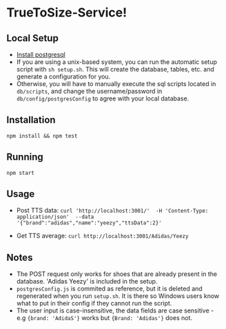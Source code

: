 # TrueToSize-Service!

## Local Setup
  - [Install postgresql](http://postgresguide.com/setup/install.html)
  - If you are using a unix-based system, you can run the automatic setup script with `sh setup.sh`. This will create the database, tables, etc. and generate a configuration for you.
  - Otherwise, you will have to manually execute the sql scripts located in `db/scripts`, and change the username/password in `db/config/postgresConfig` to agree with your local database.
## Installation
`npm install && npm test`
## Running 
`npm start`
## Usage
   - Post TTS data: `curl 'http://localhost:3001/'  -H 'Content-Type: application/json'  --data '{"brand":"adidas","name":"yeezy","ttsData":2}' `<br>
   
   - Get TTS average: `curl http://localhost:3001/Adidas/Yeezy`

## Notes
- The POST request only works for shoes that are already present in the database. 'Adidas Yeezy' is included in the setup.
- `postgresConfig.js` is commited as reference, but it is deleted and regenerated when you run `setup.sh`. It is there so Windows users know what to put in their config if they cannot run the script.
- The user input is case-insensitive, the data fields are case sensitive - e.g `{brand: 'AdidaS'}` works but `{Brand: 'Adidas'}` does not.


